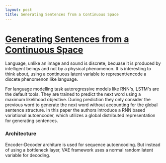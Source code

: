 ```yaml
---
layout: post
title: Generating Sentences from a Continuous Space
---
```

# [Generating Sentences from a Continuous Space](https://arxiv.org/abs/1511.06349)

Language, unlike an image and sound is discrete, becuase it is produced by intelligent beings and not by a physical phenomenon. It is interesting to think about, using a continuous latent variable to represent/encode a discete phenomenon like language.

For language modelling task autoregressive models like RNN's, LSTM's are the default tools. They are trained to predict the next word using a maximum likelihood objective. During prediction they only consider the previous word to generate the next word without accounting for the global sentence structure. In this paper the authors introduce a RNN based variational autoencoder, which utilizes a global distributed representation for generating sentences.


### Architecture
Encoder-Decoder architure is used for sequence autoencoding. But instead of using a bottleneck layer, VAE framework uses a normal random latent variable for decoding. 
<!--stackedit_data:
eyJoaXN0b3J5IjpbMTkwNTgwODk0NV19
-->